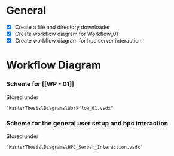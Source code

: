 # General
* [x] Create a file and directory downloader
* [x] Create workflow diagram for Workflow_01
* [x] Create workflow diagram for hpc server interaction

# Workflow Diagram
### Scheme for [[WP - 01]]

Stored under 

	"MasterThesis\Diagrams\Workflow_01.vsdx"

### Scheme for the general user setup and hpc interaction

Stored under 

	"MasterThesis\Diagrams\HPC_Server_Interaction.vsdx"











